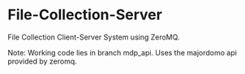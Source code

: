 File-Collection-Server
======================

File Collection Client-Server System using ZeroMQ.

Note: Working code lies in branch mdp_api. Uses the majordomo api provided by zeromq.
